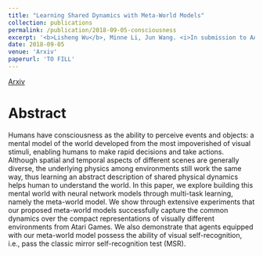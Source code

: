 ```yaml
---
title: "Learning Shared Dynamics with Meta-World Models"
collection: publications
permalink: /publication/2018-09-05-consciousness
excerpt: '<b>Lisheng Wu</b>, Minne Li, Jun Wang. <i>In submission to AAAI 2019.</i>'
date: 2018-09-05
venue: 'Arxiv'
paperurl: 'TO FILL'
---
```


[Arxiv](https://arxiv.org/pdf/1811.01741.pdf)

# Abstract

Humans have consciousness as the ability to perceive events
and objects: a mental model of the world developed from
the most impoverished of visual stimuli, enabling humans to
make rapid decisions and take actions. Although spatial and
temporal aspects of different scenes are generally diverse, the
underlying physics among environments still work the same
way, thus learning an abstract description of shared physical
dynamics helps human to understand the world. In this paper,
we explore building this mental world with neural network
models through multi-task learning, namely the meta-world
model. We show through extensive experiments that our proposed
meta-world models successfully capture the common
dynamics over the compact representations of visually different
environments from Atari Games. We also demonstrate
that agents equipped with our meta-world model possess the
ability of visual self-recognition, i.e., pass the classic mirror
self-recognition test (MSR).
